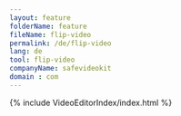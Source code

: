 ```yaml
---
layout: feature
folderName: feature
fileName: flip-video
permalink: /de/flip-video
lang: de
tool: flip-video
companyName: safevideokit
domain : com
---
```


{% include VideoEditorIndex/index.html %}

   